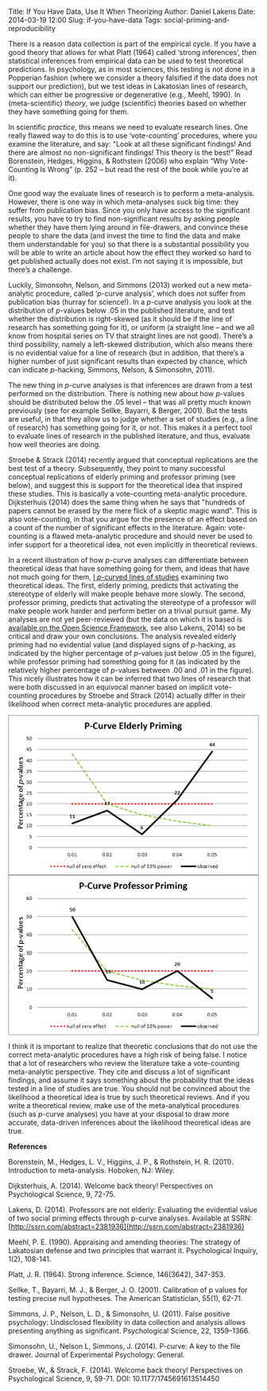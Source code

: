 Title: If You Have Data, Use It When Theorizing
Author: Daniel Lakens
Date: 2014-03-19 12:00
Slug: if-you-have-data
Tags: social-priming-and-reproducibility

<!-- PELICAN_BEGIN_SUMMARY -->
There is a reason data collection is part of the empirical cycle. If you have a good theory that allows for what Platt (1964) called ‘strong inferences’, then statistical inferences from empirical data can be used to test theoretical predictions. In psychology, as in most sciences, this testing is not done in a Popperian fashion (where we consider a theory falsified if the data does not support our prediction), but we test ideas in Lakatosian lines of research, which can either be progressive or degenerative (e.g., Meehl, 1990). In (meta-scientific) _theory_, we judge (scientific) theories based on whether they have something going for them.  

In scientific _practice_, this means we need to evaluate research lines. One really flawed way to do this is to use ‘vote-counting’ procedures, where you examine the literature, and say: "Look at all these significant findings! And there are almost no non-significant findings! This theory is the best!” Read Borenstein, Hedges, Higgins, & Rothstein (2006) who explain “Why Vote-Counting Is Wrong” (p. 252 – but read the rest of the book while you’re at it).  

<!-- PELICAN_END_SUMMARY -->
One good way the evaluate lines of research is to perform a meta-analysis. However, there is one way in which meta-analyses suck big time: they suffer from publication bias. Since you only have access to the significant results, you have to try to find non-significant results by asking people whether they have them lying around in file-drawers, and convince these people to share the data (and invest the time to find the data and make them understandable for you) so that there is a substantial possibility you will be able to write an article about how the effect they worked so hard to get published actually does not exist. I’m not saying it is impossible, but there’s a challenge.  

Luckily, Simonsohn, Nelson, and Simmons (2013) worked out a new meta-analytic procedure, called ‘_p_-curve analysis’, which does not suffer from publication bias (hurray for science!). In a _p_-curve analysis you look at the distribution of _p_-values below .05 in the published literature, and test whether the distribution is right-skewed (as it should be if the line of research has something going for it), or uniform (a straight line – and we all know from hospital series on TV that straight lines are not good). There’s a third possibility, namely a left-skewed distribution, which also means there is no evidential value for a line of research (but in addition, that there’s a higher number of just significant results than expected by chance, which can indicate _p_-hacking, Simmons, Nelson, & Simonsohn, 2011).  

The new thing in _p_-curve analyses is that inferences are drawn from a test performed on the distribution. There is nothing new about how _p_-values should be distributed below the .05 level – that was all pretty much known previously (see for example Sellke, Bayarri, & Berger, 2001). But the tests are useful, in that they allow us to judge whether a set of studies (e.g., a line of research) has something going for it, or not. This makes it a perfect tool to evaluate lines of research in the published literature, and thus, evaluate how well theories are doing.  

Stroebe & Strack (2014) recently argued that conceptual replications are the best test of a theory. Subsequently, they point to many successful conceptual replications of elderly priming and professor priming (see below), and suggest this is support for the theoretical idea that inspired these studies. This is basically a vote-counting meta-analytic procedure. Dijksterhuis (2014) does the same thing when he says that "hundreds of papers cannot be erased by the mere flick of a skeptic magic wand". This is also vote-counting, in that you argue for the presence of an effect based on a count of the number of significant effects in the literature. Again: vote-counting is a flawed meta-analytic procedure and should never be used to infer support for a theoretical idea, not even implicitly in theoretical reviews.  

In a recent illustration of how _p_-curve analyses can differentiate between theoretical ideas that have something going for them, and ideas that have not much going for them, [I _p_-curved lines of studies](http://papers.ssrn.com/sol3/papers.cfm?abstract_id=2381936) examining two theoretical ideas. The first, elderly priming, predicts that activating the stereotype of elderly will make people behave more slowly. The second, professor priming, predicts that activating the stereotype of a professor will make people work harder and perform better on a trivial pursuit game. My analyses are not yet peer-reviewed (but the data on which it is based is [available on the Open Science Framework](https://osf.io/3urp2/), see also Lakens, 2014) so be critical and draw your own conclusions. The analysis revealed elderly priming had no evidential value (and displayed signs of _p_-hacking, as indicated by the higher percentage of _p_-values just below .05 in the figure), while professor priming had something going for it (as indicated by the relatively higher percentage of _p_-values between .00 and .01 in the figure). This nicely illustrates how it can be inferred that two lines of research that were both discussed in an equivocal manner based on implicit vote-counting procedures by Stroebe and Strack (2014) actually differ in their likelihood when correct meta-analytic procedures are applied.  

<img src="images/elderly_priming.png" alt="elderly priming" align="center" style="padding-right: 20px;" width="603px" />  
<img src="images/professor_priming.png" alt="professor priming" align="center" style="padding-right: 20px;" width="603px" />  

I think it is important to realize that theoretic conclusions that do not use the correct meta-analytic procedures have a high risk of being false. I notice that a lot of researchers who review the literature take a vote-counting meta-analytic perspective. They cite and discuss a lot of significant findings, and assume it says something about the probability that the ideas tested in a line of studies are true. You should not be convinced about the likelihood a theoretical idea is true by such theoretical reviews. And if you write a theoretical review, make use of the meta-analytical procedures (such as _p_-curve analyses) you have at your disposal to draw more accurate, data-driven inferences about the likelihood theoretical ideas are true.  

__References__

Borenstein, M., Hedges, L. V., Higgins, J. P., & Rothstein, H. R. (2011). Introduction to meta-analysis. Hoboken, NJ: Wiley.  

Dijksterhuis, A. (2014). Welcome back theory! Perspectives on Psychological Science, 9, 72-75.  

Lakens, D. (2014). Professors are not elderly: Evaluating the evidential value of two social priming effects through p-curve analyses. Available at SSRN: [http://ssrn.com/abstract=2381936](http://ssrn.com/abstract=2381936)  

Meehl, P. E. (1990). Appraising and amending theories: The strategy of Lakatosian defense and two principles that warrant it. Psychological Inquiry, 1(2), 108-141.  

Platt, J. R. (1964). Strong inference. Science, 146(3642), 347-353.  

Sellke, T., Bayarri, M. J., & Berger, J. O. (2001). Calibration of p values for testing precise null hypotheses. The American Statistician, 55(1), 62-71.  

Simmons, J. P., Nelson, L. D., & Simonsohn, U. (2011). False positive psychology: Undisclosed flexibility in data collection and analysis allows presenting anything as significant. Psychological Science, 22, 1359–1366.  

Simonsohn, U., Nelson L, Simmons, J. (2014). P-curve: A key to the file drawer. Journal of Experimental Psychology: General.  

Stroebe, W., & Strack, F. (2014). Welcome back theory! Perspectives on Psychological Science, 9, 59-71. DOI: 10.1177/1745691613514450  
